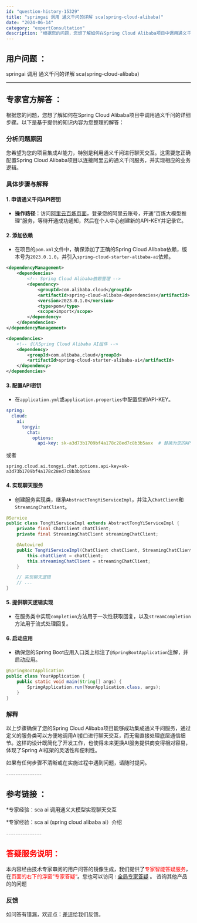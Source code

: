 ```yaml
---
id: "question-history-15329"
title: "springai 调用 通义千问的详解 sca(spring-cloud-alibaba)"
date: "2024-06-14"
category: "expertConsultation"
description: "根据您的问题，您想了解如何在Spring Cloud Alibaba项目中调用通义千问的详细步骤。以下是基于提供的知识内容为您整理的解答：### 分析问题原因您希望为您的项目集成AI能力，特别是利用通义千问进行聊天交互。这需要您正确配置Spring Cloud Alibaba项目以连接阿里云的通义千"
---
```


## 用户问题 ： 
 springai 调用 通义千问的详解 sca(spring-cloud-alibaba) 

---------------
## 专家官方解答 ：

根据您的问题，您想了解如何在Spring Cloud Alibaba项目中调用通义千问的详细步骤。以下是基于提供的知识内容为您整理的解答：

### 分析问题原因
您希望为您的项目集成AI能力，特别是利用通义千问进行聊天交互。这需要您正确配置Spring Cloud Alibaba项目以连接阿里云的通义千问服务，并实现相应的业务逻辑。

### 具体步骤与解释

#### 1. 申请通义千问API密钥
- **操作路径**：访问[阿里云百炼页面](https://www.aliyun.com/product/bailian)，登录您的阿里云账号，开通“百炼大模型推理”服务，等待开通成功通知，然后在个人中心创建新的API-KEY并记录它。

#### 2. 添加依赖
- 在项目的`pom.xml`文件中，确保添加了正确的Spring Cloud Alibaba依赖，版本号为`2023.0.1.0`，并引入`spring-cloud-starter-alibaba-ai`依赖。

```xml
<dependencyManagement>
    <dependencies>
        <!-- Spring Cloud Alibaba依赖管理 -->
        <dependency>
            <groupId>com.alibaba.cloud</groupId>
            <artifactId>spring-cloud-alibaba-dependencies</artifactId>
            <version>2023.0.1.0</version>
            <type>pom</type>
            <scope>import</scope>
        </dependency>
    </dependencies>
</dependencyManagement>

<dependencies>
    <!-- 引入Spring Cloud Alibaba AI组件 -->
    <dependency>
        <groupId>com.alibaba.cloud</groupId>
        <artifactId>spring-cloud-starter-alibaba-ai</artifactId>
    </dependency>
</dependencies>
```

#### 3. 配置API密钥
- 在`application.yml`或`application.properties`中配置您的API-KEY。

```yaml
spring:
  cloud:
    ai:
      tongyi:
        chat:
          options:
            api-key: sk-a3d73b1709bf4a178c28ed7c8b3b5axx  # 替换为您的API-KEY
```
或者
```properties
spring.cloud.ai.tongyi.chat.options.api-key=sk-a3d73b1709bf4a178c28ed7c8b3b5axx
```

#### 4. 实现聊天服务
- 创建服务实现类，继承`AbstractTongYiServiceImpl`，并注入`ChatClient`和`StreamingChatClient`。

```java
@Service
public class TongYiServiceImpl extends AbstractTongYiServiceImpl {
    private final ChatClient chatClient;
    private final StreamingChatClient streamingChatClient;

    @Autowired
    public TongYiServiceImpl(ChatClient chatClient, StreamingChatClient streamingChatClient) {
        this.chatClient = chatClient;
        this.streamingChatClient = streamingChatClient;
    }

    // 实现聊天逻辑
    // ...
}
```

#### 5. 提供聊天逻辑实现
- 在服务类中实现`completion`方法用于一次性获取回复，以及`streamCompletion`方法用于流式处理回复。

#### 6. 启动应用
- 确保您的Spring Boot应用入口类上标注了`@SpringBootApplication`注解，并启动应用。

```java
@SpringBootApplication
public class YourApplication {
    public static void main(String[] args) {
        SpringApplication.run(YourApplication.class, args);
    }
}
```

### 解释
以上步骤确保了您的Spring Cloud Alibaba项目能够成功集成通义千问服务，通过定义的服务类可以方便地调用AI接口进行聊天交互，而无需直接处理底层通信细节。这样的设计既简化了开发工作，也使得未来更换AI服务提供商变得相对容易，体现了Spring AI框架的灵活性和便利性。

如果有任何步骤不清晰或在实施过程中遇到问题，请随时提问。


<font color="#949494">---------------</font> 


## 参考链接 ：

*专家经验：sca ai 调用通义大模型实现聊天交互 
 
 *专家经验：sca ai (spring cloud alibaba ai）介绍 


 <font color="#949494">---------------</font> 
 


## <font color="#FF0000">答疑服务说明：</font> 

本内容经由技术专家审阅的用户问答的镜像生成，我们提供了<font color="#FF0000">专家智能答疑服务</font>，在<font color="#FF0000">页面的右下的浮窗”专家答疑“</font>。您也可以访问 : [全局专家答疑](https://opensource.alibaba.com/chatBot) 。 咨询其他产品的的问题

### 反馈
如问答有错漏，欢迎点：[差评](https://ai.nacos.io/user/feedbackByEnhancerGradePOJOID?enhancerGradePOJOId=15335)给我们反馈。
